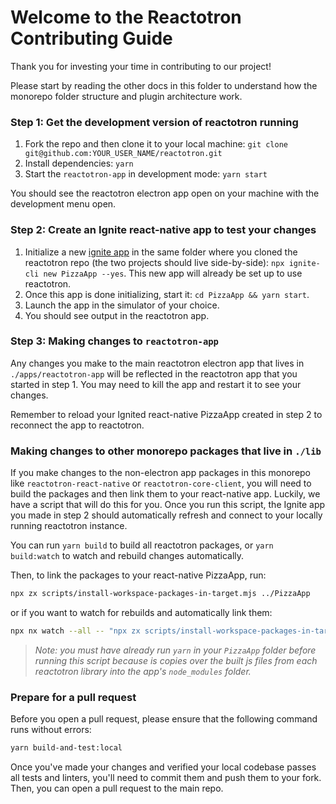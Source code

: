 # Welcome to the Reactotron Contributing Guide

Thank you for investing your time in contributing to our project!

Please start by reading the other docs in this folder to understand how the monorepo folder structure and plugin architecture work.

### Step 1: Get the development version of reactotron running

1. Fork the repo and then clone it to your local machine: `git clone git@github.com:YOUR_USER_NAME/reactotron.git`
2. Install dependencies: `yarn`
3. Start the `reactotron-app` in development mode: `yarn start`

You should see the reactotron electron app open on your machine with the development menu open.

### Step 2: Create an Ignite react-native app to test your changes

1. Initialize a new [ignite app](https://github.com/infinitered/ignite) in the same folder where you cloned the reactotron repo (the two projects should live side-by-side): `npx ignite-cli new PizzaApp --yes`. This new app will already be set up to use reactotron.
2. Once this app is done initializing, start it: `cd PizzaApp && yarn start`.
3. Launch the app in the simulator of your choice.
4. You should see output in the reactotron app.

### Step 3: Making changes to `reactotron-app`

Any changes you make to the main reactotron electron app that lives in `./apps/reactotron-app` will be reflected in the reactotron app that you started in step 1. You may need to kill the app and restart it to see your changes. 

Remember to reload your Ignited react-native PizzaApp created in step 2 to reconnect the app to reactotron.

### Making changes to other monorepo packages that live in `./lib`

If you make changes to the non-electron app packages in this monorepo like `reactotron-react-native` or `reactotron-core-client`, you will need to build the packages and then link them to your react-native app. Luckily, we have a script that will do this for you. Once you run this script, the Ignite app you made in step 2 should automatically refresh and connect to your locally running reactotron instance.

You can run `yarn build` to build all reactotron packages, or `yarn build:watch` to watch and rebuild changes automatically.

Then, to link the packages to your react-native PizzaApp, run:

```sh
npx zx scripts/install-workspace-packages-in-target.mjs ../PizzaApp
```

or if you want to watch for rebuilds and automatically link them:

```sh
npx nx watch --all -- "npx zx scripts/install-workspace-packages-in-target.mjs ../PizzaApp"
```

> *Note: you must have already run `yarn` in your `PizzaApp` folder before running this script because is copies over the built js files from each reactotron library into the app's `node_modules` folder.*

### Prepare for a pull request

Before you open a pull request, please ensure that the following command runs without errors:

```sh
yarn build-and-test:local
```

Once you've made your changes and verified your local codebase passes all tests and linters, you'll need to commit them and push them to your fork. Then, you can open a pull request to the main repo.
